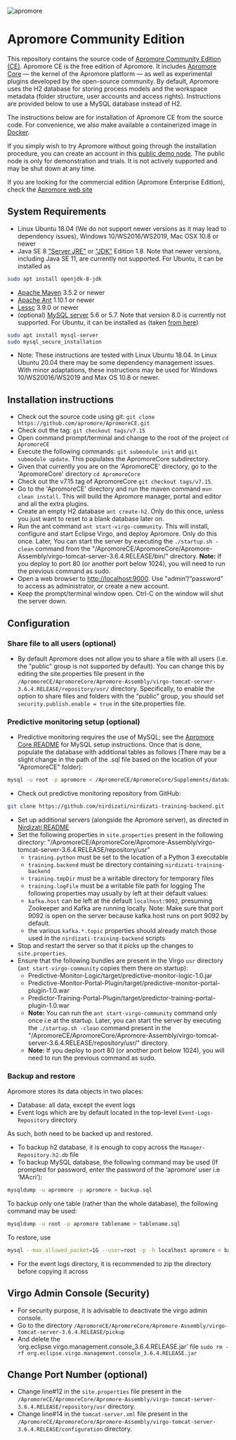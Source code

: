 ![apromore](https://apromore.org/wp-content/uploads/2021/08/Apromore-banner_red.png "apromore")

# Apromore Community Edition

This repository contains the source code of [Apromore Community Edition (CE)](https://apromore.org/platform/editions/). Apromore CE is the free edition of Apromore. It includes [Apromore Core](https://github.com/apromore/ApromoreCore) — the kernel of the Apromore platform — as well as experimental plugins developed by the open-source community. By default, Apromore uses the H2 database for storing process models and the workspace metadata (folder structure, user accounts and access rights). Instructions are provided below to use a MySQL database instead of H2.

The instructions below are for installation of Apromore CE from the source code. For convenience, we also make available a containerized image in [Docker](https://github.com/apromore/ApromoreDocker).

If you simply wish to try Apromore without going through the installation procedure, you can create an account in this [public demo node](http://apromore-ce.cloud.ut.ee). The public node is only for demonstration and trials. It is not actively supported and may be shut down at any time.

If you are looking for the commercial edition (Apromore Enterprise Edition), check the [Apromore web site](http://apromore.com)


## System Requirements
* Linux Ubuntu 18.04 (We do not support newer versions as it may lead to dependency issues), Windows 10/WS2016/WS2019, Mac OSX 10.8 or newer
* Java SE 8 ["Server JRE"](https://www.oracle.com/technetwork/java/javase/downloads/server-jre8-downloads-2133154.html) or ["JDK"](https://www.oracle.com/technetwork/java/javase/downloads/jdk8-downloads-2133151.html) Edition 1.8. Note that newer versions, including Java SE 11, are currently not supported. For Ubuntu, it can be installed as
```bash
sudo apt install openjdk-8-jdk
```
* [Apache Maven](https://maven.apache.org/download.cgi) 3.5.2 or newer
* [Apache Ant](https://ant.apache.org/bindownload.cgi) 1.10.1 or newer
* [Lessc](http://lesscss.org/usage/) 3.9.0 or newer
* (optional) [MySQL server](https://dev.mysql.com/downloads/mysql/5.7.html) 5.6 or 5.7. Note that version 8.0 is currently not supported. For Ubuntu, it can be installed as (taken [from here](https://www.digitalocean.com/community/tutorials/how-to-install-mysql-on-ubuntu-18-04))
```bash
sudo apt install mysql-server
sudo mysql_secure_installation
```
* Note: These instructions are tested with Linux Ubuntu 18.04. In Linux Ubuntu 20.04 there may be some dependency management issues. With minor adaptations, these instructions may be used for Windows 10/WS20016/WS2019 and Max OS 10.8 or newer. 

## Installation instructions
* Check out the source code using git: `git clone https://github.com/apromore/ApromoreCE.git`
* Check out the tag: `git checkout tags/v7.15`
* Open command prompt/terminal and change to the root of the project `cd ApromoreCE`
* Execute the following commands: `git submodule init` and `git submodule update`.  This populates the ApromoreCore subdirectory.
* Given that currently you are on the 'ApromoreCE' directory, go to the 'ApromoreCore' directory `cd ApromoreCore`
* Check out the v7.15 tag of ApromoreCore `git checkout tags/v7.15`. 
* Go to the 'ApromoreCE' directory and run the maven command `mvn clean install`. This will build the Apromore manager, portal and editor and all the extra plugins.
* Create an empty H2 database `ant create-h2`.  Only do this once, unless you just want to reset to a blank database later on.
* Run the ant command `ant start-virgo-community`.  This will install, configure and start Eclipse Virgo, and deploy Apromore. Only do this once. Later, You can start the server by executing the `./startup.sh -clean` command from the "/ApromoreCE/ApromoreCore/Apromore-Assembly/virgo-tomcat-server-3.6.4.RELEASE/bin/" directory. <b>Note:</b> If you deploy to port 80 (or another port below 1024), you will need to run the previous command as sudo. 
* Open a web browser to [http://localhost:9000](http://localhost:9000). Use "admin”/“password” to access as administrator, or create a new account.
* Keep the prompt/terminal window open.  Ctrl-C on the window will shut the server down.


## Configuration


### Share file to all users (optional)

* By default Apromore does not allow you to share a file with all users (i.e. the "public" group is not supported by default). You can change this by editing the site.properties file present in the `/ApromoreCE/ApromoreCore/Apromore-Assembly/virgo-tomcat-server-3.6.4.RELEASE/repository/usr/` directory. Specifically, to enable the option to share files and folders with the “public” group, you should set `security.publish.enable = true` in the site.properties file.

### Predictive monitoring setup (optional)

* Predictive monitoring requires the use of MySQL; see the [Apromore Core README](https://github.com/apromore/ApromoreCore) for MySQL setup instructions.
  Once that is done, populate the database with additional tables as follows (There may be a slight change in the path of the .sql file based on the location of your "ApromoreCE" folder):
```bash
mysql -u root -p apromore < /ApromoreCE/ApromoreCore/Supplements/database/Nirdizati.MySQL-1.0.sql
```
* Check out predictive monitoring repository from GitHub:
```bash
git clone https://github.com/nirdizati/nirdizati-training-backend.git
```
* Set up additional servers (alongside the Apromore server), as directed in [Nirdizati README](https://github.com/nirdizati/nirdizati-training-backend/blob/dev/apromore/README.md)
* Set the following properties in `site.properties` present in the following directory: "/ApromoreCE/ApromoreCore/Apromore-Assembly/virgo-tomcat-server-3.6.4.RELEASE/repository/usr"
  - `training.python` must be set to the location of a Python 3 executable
   - `training.backend` must be directory containing `nirdizati-training-backend`
   - `training.tmpDir` must be a writable directory for temporary files
   - `training.logFile` must be a writable file path for logging
The following properties may usually by left at their default values:
   - `kafka.host` can be left at the default `localhost:9092`, presuming Zookeeper and Kafka are running locally. Note: Make sure that port 9092 is open on the server because kafka.host runs on port 9092 by default.
   - the various `kafka.*.topic` properties should already match those used in the `nirdizati-training-backend` scripts
* Stop and restart the server so that it picks up the changes to `site.properties`.
* Ensure that the following bundles are present in the Virgo `usr` directory (`ant start-virgo-community` copies them there on startup):
  - Predictive-Monitor-Logic/target/predictive-monitor-logic-1.0.jar
  - Predictive-Monitor-Portal-Plugin/target/predictive-monitor-portal-plugin-1.0.war
  - Predictor-Training-Portal-Plugin/target/predictor-training-portal-plugin-1.0.war
  - <b>Note:</b> You can run the `ant start-virgo-community` command only once i.e at the startup. Later, you can start the server by executing the `./startup.sh -clean` command present in the "/ApromoreCE/ApromoreCore/Apromore-Assembly/virgo-tomcat-server-3.6.4.RELEASE/repository/usr/" directory. 
  - <b>Note:</b> If you deploy to port 80 (or another port below 1024), you will need to run the previous command as sudo. 

### Backup and restore
Apromore stores its data objects in two places:
* Database: all data, except the event logs
* Event logs which are by default located in the top-level `Event-Logs-Repository` directory

As such, both need to be backed up and restored.
* To backup h2 database, it is enough to copy across the `Manager-Repository.h2.db` file
* To backup MySQL database, the following command may be used  (If prompted for password, enter the password of the ‘apromore’ user i.e ‘MAcri’):
```bash
mysqldump -u apromore -p apromore > backup.sql
```

To backup only one table (rather than the whole database), the following command may be used:
```bash
mysqldump -u root -p apromore tablename > tablename.sql
```

To restore, use
```bash
mysql --max_allowed_packet=1G --user=root -p -h localhost apromore < backup.sql
```

* For the event logs directory, it is recommended to zip the directory before copying it across


## Virgo Admin Console (Security)
* For security purpose, it is advisable to deactivate the virgo admin console.
* Go to the directory
 `/ApromoreCE/ApromoreCore/Apromore-Assembly/virgo-tomcat-server-3.6.4.RELEASE/pickup`
* And delete the ‘org.eclipse.virgo.management.console_3.6.4.RELEASE.jar’ file `sudo rm -rf org.eclipse.virgo.management.console_3.6.4.RELEASE.jar`

## Change Port Number (optional)
* Change line#12 in the `site.properties` file present in the `/ApromoreCE/ApromoreCore/Apromore-Assembly/virgo-tomcat-server-3.6.4.RELEASE/repository/usr` directory.
* Change line#14 in the `tomcat-server.xml` file present in the `/ApromoreCE/ApromoreCore/Apromore-Assembly/virgo-tomcat-server-3.6.4.RELEASE/configuration` directory.





